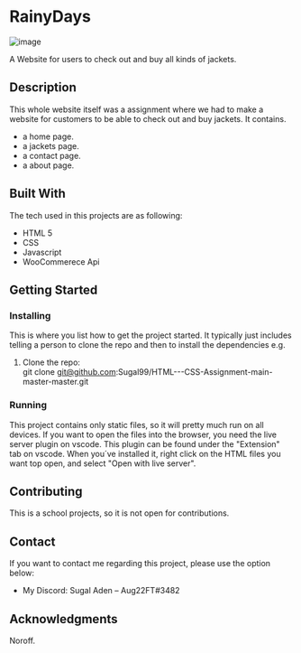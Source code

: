 
# RainyDays

![image](https://raw.githubusercontent.com/Sugal99/php-crud-api/master/RainyDays_Logo%201.png)

A Website for users to check out and buy all kinds of jackets.

## Description

This whole website itself was a assignment where we had to make a website for customers to be able to check out and buy jackets. It contains.

- a home page.
- a jackets page.
- a contact page.
- a about page.


## Built With

The tech used in this projects are as following:
- HTML 5
- CSS
- Javascript
- WooCommerece Api


## Getting Started

### Installing

This is where you list how to get the project started. It typically just includes telling a person to clone the repo and then to install the dependencies e.g.

1. Clone the repo:   
git clone git@github.com:Sugal99/HTML---CSS-Assignment-main-master-master.git


### Running

This project contains only static files, so it will pretty much run on all devices. If you want to open the files into the browser, you need the live server plugin on vscode. This plugin can be found under the "Extension" tab on vscode. When you´ve installed it, right click on the HTML files you want top open, and select "Open with live server".

## Contributing

This is a school projects, so it is not open for contributions.

## Contact

If you want to contact me regarding this project, please use the option below:

* My Discord: Sugal Aden – Aug22FT#3482


## Acknowledgments

Noroff.
